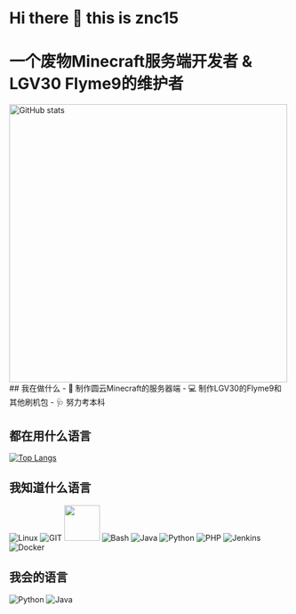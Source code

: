 # Hi there 👋 this is znc15
# 一个废物Minecraft服务端开发者 & LGV30 Flyme9的维护者
<img alt="GitHub stats" src="https://github-readme-stats.vercel.app/api?username=znc15&bg_color=30,e96443,904e95&title_color=fff&text_color=fff&count_private=true&hide_border=true" width="500">
## 我在做什么
- 📱 制作圆云Minecraft的服务器端
- 💻 制作LGV30的Flyme9和其他刷机包
- 🩺 努力考本科

## 都在用什么语言
[![Top Langs](https://github-readme-stats.vercel.app/api/top-langs/?username=znc15&layout=compact&langs_count=10&theme=tokyonight)](https://github.com/znc15)

## 我知道什么语言
![Linux](https://www.vectorlogo.zone/logos/linux/linux-icon.svg)
![GIT](https://www.vectorlogo.zone/logos/git-scm/git-scm-icon.svg)
<img src="https://github.com/isocpp/logos/raw/master/cpp_logo.svg" width="64">
![Bash](https://www.vectorlogo.zone/logos/gnu_bash/gnu_bash-icon.svg)
![Java](https://www.vectorlogo.zone/logos/java/java-icon.svg)
![Python](https://www.vectorlogo.zone/logos/python/python-icon.svg)
![PHP](https://www.vectorlogo.zone/logos/php/php-icon.svg)
![Jenkins](https://www.vectorlogo.zone/logos/jenkins/jenkins-icon.svg)
![Docker](https://www.vectorlogo.zone/logos/docker/docker-icon.svg)
## 我会的语言
![Python](https://www.vectorlogo.zone/logos/python/python-icon.svg)
![Java](https://www.vectorlogo.zone/logos/java/java-icon.svg)
